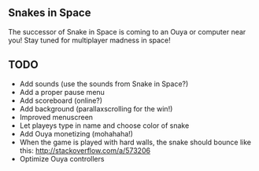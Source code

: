 Snakes in Space
---------------
The successor of Snake in Space is coming to an Ouya or computer near you! Stay tuned for multiplayer madness in space! 

TODO
----
* Add sounds (use the sounds from Snake in Space?)
* Add a proper pause menu
* Add scoreboard (online?)
* Add background (parallaxscrolling for the win!)
* Improved menuscreen
* Let playeys type in name and choose color of snake
* Add Ouya monetizing (mohahaha!)
* When the game is played with hard walls, the snake should bounce like this: http://stackoverflow.com/a/573206
* Optimize Ouya controllers

